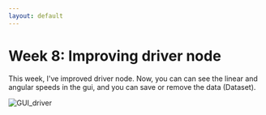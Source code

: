 ```yaml
---
layout: default
---
```

# Week 8: Improving driver node

This week, I've improved driver node. Now, you can can see the linear and angular speeds in the gui, and you can save or remove the data (Dataset). 

![GUI_driver](>https://roboticsurjc-students.github.io/2017-tfm-vanessa-fernandez/images/gui_drive.png)

